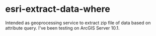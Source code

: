 esri-extract-data-where
=======================

Intended as geoprocessing service to extract zip file of data based on attribute query.  I've been testing on ArcGIS Server 10.1.

